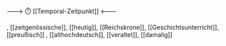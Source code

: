 ---> ⏱️ [[Temporal-Zeitpunkt]] <---

, [[zeitgenössische]], [[heutig]], [[Reichskrone]], [[Geschichtsunterricht]], [[preußisch]]
, [[althochdeutsch]], [[veraltet]], [[damalig]]